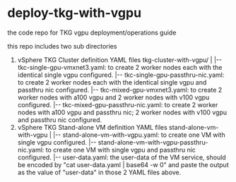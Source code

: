 # deploy-tkg-with-vgpu
the code repo for TKG vgpu deployment/operations guide

this repo includes two sub directories
1. vSphere TKG Cluster definition YAML files
tkg-cluster-with-vgpu/
|
|-- tkc-single-gpu-vmxnet3.yaml: to create 2 worker nodes each with the identical single vgpu configured.
|-- tkc-single-gpu-passthru-nic.yaml: to create 2 worker nodes each with the identical single vgpu and passthru nic configured.
|-- tkc-mixed-gpu-vmxnet3.yaml: to create 2 worker nodes with a100 vgpu and 2 worker nodes with v100 vgpu configured.
|-- tkc-mixed-gpu-passthru-nic.yaml: to create 2 worker nodes with a100 vgpu and passthru nic; 2 worker nodes with v100 vgpu and passthru nic configured.
2. vSphere TKG Stand-alone VM definition YAML files
stand-alone-vm-with-vgpu
|
|-- stand-alone-vm-with-vgpu.yaml: to create one VM with single vgpu configured.
|-- stand-alone-vm-with-vgpu-passthru-nic.yaml: to create one VM with single vgpu and passthru nic configured.
|-- user-data.yaml: the user-data of the VM service, should be encoded by "cat user-data.yaml | base64 -w 0" and paste the output as the value of "user-data" in those 2 YAML files above.
